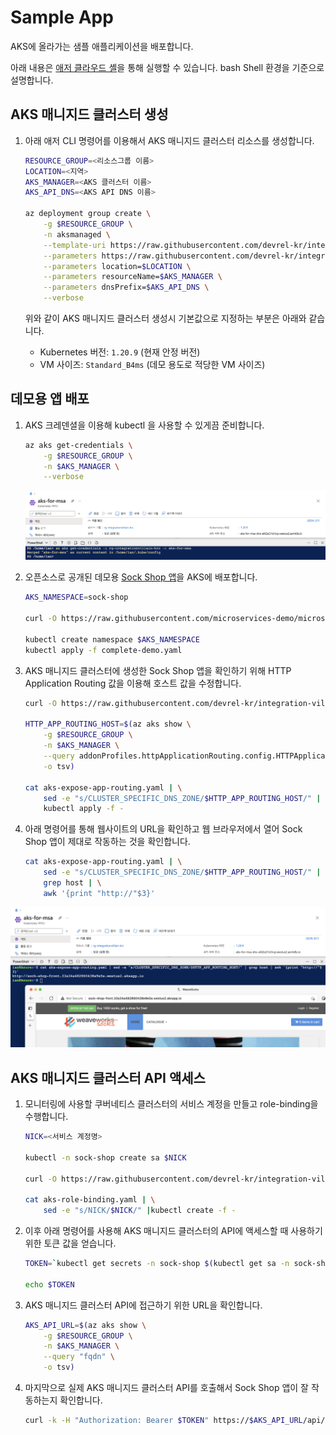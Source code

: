 # Sample App #

AKS에 올라가는 샘플 애플리케이션을 배포합니다.


아래 내용은 [애저 클라우드 셸](https://shell.azure.com?WT.mc_id=dotnet-52121-juyoo&ocid=AID3035186)을 통해 실행할 수 있습니다. bash Shell 환경을 기준으로 설명합니다.


## AKS 매니지드 클러스터 생성 ##

1. 아래 애저 CLI 명령어를 이용해서 AKS 매니지드 클러스터 리소스를 생성합니다.

    ```bash
    RESOURCE_GROUP=<리소스그룹 이름>
    LOCATION=<지역>
    AKS_MANAGER=<AKS 클러스터 이름>
    AKS_API_DNS=<AKS API DNS 이름>
    
    az deployment group create \
        -g $RESOURCE_GROUP \
        -n aksmanaged \
        --template-uri https://raw.githubusercontent.com/devrel-kr/integration-villain/main/sampleapp/templates/template.json \
        --parameters https://raw.githubusercontent.com/devrel-kr/integration-villain/main/sampleapp/templates/parameters.json \
        --parameters location=$LOCATION \
        --parameters resourceName=$AKS_MANAGER \
        --parameters dnsPrefix=$AKS_API_DNS \
        --verbose
    ```

    위와 같이 AKS 매니지드 클러스터 생성시 기본값으로 지정하는 부분은 아래와 같습니다.

    - Kubernetes 버전: `1.20.9` (현재 안정 버전)
    - VM 사이즈: `Standard_B4ms` (데모 용도로 적당한 VM 사이즈)

## 데모용 앱 배포 ##

1. AKS 크레덴셜을 이용해 kubectl 을 사용할 수 있게끔 준비합니다.

    ```bash
    az aks get-credentials \
        -g $RESOURCE_GROUP \
        -n $AKS_MANAGER \
        --verbose
    ```

    ![az aks get-credentials](assets/01-get-credentials.png)

2. 오픈소스로 공개된 데모용 [Sock Shop 앱](https://github.com/microservices-demo/microservices-demo)을 AKS에 배포합니다.

    ```bash
    AKS_NAMESPACE=sock-shop

    curl -O https://raw.githubusercontent.com/microservices-demo/microservices-demo/master/deploy/kubernetes/complete-demo.yaml

    kubectl create namespace $AKS_NAMESPACE
    kubectl apply -f complete-demo.yaml
    ```

3. AKS 매니지드 클러스터에 생성한 Sock Shop 앱을 확인하기 위해 HTTP Application Routing 값을 이용해 호스트 값을 수정합니다.

    ```bash
    curl -O https://raw.githubusercontent.com/devrel-kr/integration-villain/main/sampleapp/aks-expose-app-routing.yaml

    HTTP_APP_ROUTING_HOST=$(az aks show \
        -g $RESOURCE_GROUP \
        -n $AKS_MANAGER \
        --query addonProfiles.httpApplicationRouting.config.HTTPApplicationRoutingZoneName \
        -o tsv)

    cat aks-expose-app-routing.yaml | \
        sed -e "s/CLUSTER_SPECIFIC_DNS_ZONE/$HTTP_APP_ROUTING_HOST/" | \
        kubectl apply -f -
    ```

4. 아래 명령어를 통해 웹사이트의 URL을 확인하고 웹 브라우저에서 열어 Sock Shop 앱이 제대로 작동하는 것을 확인합니다.

    ```bash
    cat aks-expose-app-routing.yaml | \
        sed -e "s/CLUSTER_SPECIFIC_DNS_ZONE/$HTTP_APP_ROUTING_HOST/" | \
        grep host | \
        awk '{print "http://"$3}'
    ```

![get and test http url](assets/02-expose-app-routing-http-url.png)


## AKS 매니지드 클러스터 API 액세스 ##

1. 모니터링에 사용할 쿠버네티스 클러스터의 서비스 계정을 만들고 role-binding을 수행합니다.

    ```bash
    NICK=<서비스 계정명>
    
    kubectl -n sock-shop create sa $NICK
    
    curl -O https://raw.githubusercontent.com/devrel-kr/integration-villain/main/sampleapp/aks-role-binding.yaml
    
    cat aks-role-binding.yaml | \
        sed -e "s/NICK/$NICK/" |kubectl create -f -
    ```

2. 이후 아래 명령어를 사용해 AKS 매니지드 클러스터의 API에 액세스할 때 사용하기 위한 토큰 값을 얻습니다.

    ```bash
    TOKEN=`kubectl get secrets -n sock-shop $(kubectl get sa -n sock-shop $NICK -o jsonpath="{.secrets[0].name}") -o jsonpath="{.data.token}" | base64 -d`
    
    echo $TOKEN
    ```

3. AKS 매니지드 클러스터 API에 접근하기 위한 URL을 확인합니다.

    ```bash
    AKS_API_URL=$(az aks show \
        -g $RESOURCE_GROUP \
        -n $AKS_MANAGER \
        --query "fqdn" \
        -o tsv)
    ```

4. 마지막으로 실제 AKS 매니지드 클러스터 API를 호출해서 Sock Shop 앱이 잘 작동하는지 확인합니다.

    ```bash
    curl -k -H "Authorization: Bearer $TOKEN" https://$AKS_API_URL/api/v1/namespaces/sock-shop
    ```
